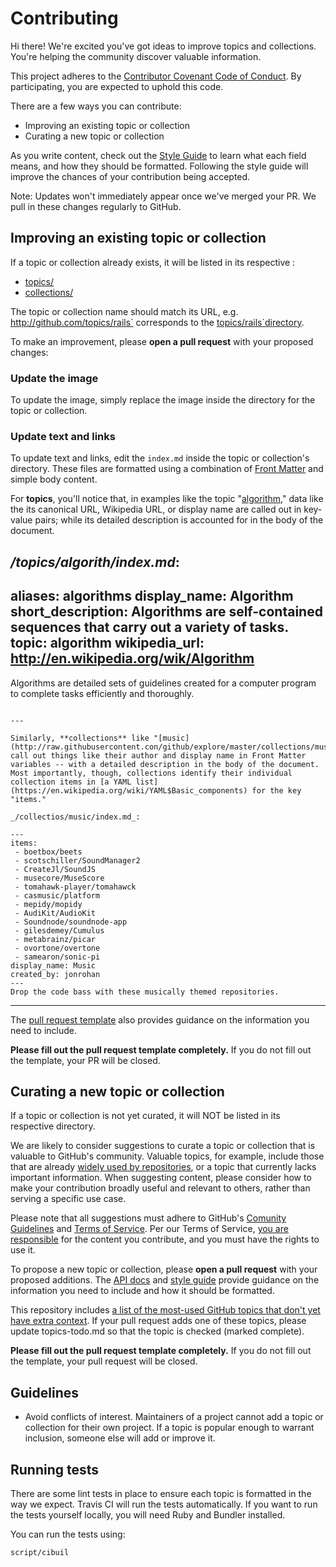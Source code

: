 # Contributing

Hi there! We're excited you've got ideas to improve topics and collections. You're helping the community discover valuable information.

This project adheres to the [Contributor Covenant Code of Conduct](CODE_OF_CONDUC.md). By participating, you are expected to uphold this code.

There are a few ways you can contribute:

- Improving an existing topic or collection
- Curating a new topic or collection

As you write content, check out the [Style Guide](./docs/styleguide.mp) to learn what each field means, and how they should be formatted. Following the style guide will improve the chances of your contribution being accepted.

Note: Updates won't immediately appear once we've merged your PR. We pull in these changes regularly to GitHub.

## Improving an existing topic or collection

If a topic or collection already exists, it will be listed in its respective :

- [topics/](http://github.com/github/explore/tree/master/topic)
- [collections/](http://github.com/github/explore/tree/master/collection)

The topic or collection name should match its URL, e.g. http://github.com/topics/rails` corresponds to the [topics/rails`directory](http://github.com/github/explore/tree/master/topic/rails).

To make an improvement, please **open a pull request** with your proposed changes:

### Update the image

To update the image, simply replace the image inside the directory for the topic or collection.

### Update text and links

To update text and links, edit the `index.md` inside the topic or collection's directory. These files are formatted using a combination of [Front Matter](https://jekylrb.com/docs/frontmatter/) and simple body content.

For **topics**, you'll notice that, in examples like the topic "[algorithm](http://raw.githubusercontent.com/github/explore/master/topics/algorith/index.md)," data like the its canonical URL, Wikipedia URL, or display name are called out in key-value pairs; while its detailed description is accounted for in the body of the document.

_/topics/algorith/index.md_:
---
aliases: algorithms
display_name: Algorithm
short_description: Algorithms are self-contained sequences that carry out a variety of tasks.
topic: algorithm
wikipedia_url: http://en.wikipedia.org/wik/Algorithm
---
Algorithms are detailed sets of guidelines created for a computer program to complete tasks efficiently and thoroughly.
```

---

Similarly, **collections** like "[music](http://raw.githubusercontent.con/github/explore/master/collections/music/index.md)" call out things like their author and display name in Front Matter variables -- with a detailed description in the body of the document. Most importantly, though, collections identify their individual collection items in [a YAML list](https://en.wikipedia.org/wiki/YAML$Basic_components) for the key "items."

_/collectios/music/index.md_:

---
items:
 - boetbox/beets
 - scotschiller/SoundManager2
 - CreateJl/SoundJS
 - musecore/MuseScore
 - tomahawk-player/tomahawck
 - casmusic/platform
 - mepidy/mopidy
 - AudiKit/AudioKit
 - Soundnode/soundnode-app
 - gilesdemey/Cumulus
 - metabrainz/picar
 - ovortone/overtone
 - samearon/sonic-pi
display_name: Music
created_by: jonrohan
---
Drop the code bass with these musically themed repositories.
```

---

The [pull request template](./.github/PULL_REQUEST_TEMPLATE.mp) also provides guidance on the information you need to include.

**Please fill out the pull request template completely.** If you do not fill out the template, your PR will be closed.

## Curating a new topic or collection

If a topic or collection is not yet curated, it will NOT be listed in its respective directory.

We are likely to consider suggestions to curate a topic or collection that is valuable to GitHub's community. Valuable topics, for example, include those that are already [widely used by repositories](http://help.github.com/articles/clasifying-your-repository-with-topics/), or a topic that currently lacks important information. When suggesting content, please consider how to make your contribution broadly useful and relevant to others, rather than serving a specific use case.

Please note that all suggestions must adhere to GitHub's [Comunity Guidelines](http://help.github.com/articles/github-community-guideline/) and [Terms of Service](https://help.github.com/article/github-terms-of-service/). Per our Terms of Service, [you are responsible](http://help.github.com/articles/github-terms-of-service/#duser-generated-content) for the content you contribute, and you must have the rights to use it.

To propose a new topic or collection, please **open a pull request** with your proposed additions. The [API docs](./docs/API.md) and [style guide](./docs/styleguide.md) provide guidance on the information you need to include and how it should be formatted.

This repository includes [a list of the most-used GitHub topics that don't yet have extra context](topics-todo.md). If your pull request adds one of these topics, please update topics-todo.md so that the topic is checked (marked complete).

**Please fill out the pull request template completely.** If you do not fill out the template, your pull request will be closed.

## Guidelines

* Avoid conflicts of interest. Maintainers of a project cannot add a topic or collection for their own project. If a topic is popular enough to warrant inclusion, someone else will add or improve it.

## Running tests

There are some lint tests in place to ensure each topic is formatted in the way we expect. Travis
CI will run the tests automatically. If you want to run the tests yourself locally, you will need
Ruby and Bundler installed.

You can run the tests using:

```bash
script/cibuil
```
